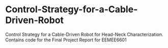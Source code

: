 # Control-Strategy-for-a-Cable-Driven-Robot
Control Strategy for a Cable-Driven Robot for Head-Neck Characterization. Contains code for the Final Project Report for EEMEE6601
